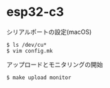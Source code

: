 # esp32-c3

シリアルポートの設定(macOS)

    $ ls /dev/cu*
    $ vim config.mk

アップロードとモニタリングの開始

    $ make upload monitor
